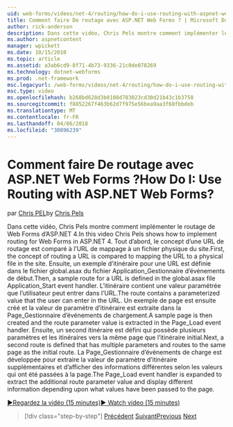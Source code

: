 ```yaml
---
uid: web-forms/videos/net-4/routing/how-do-i-use-routing-with-aspnet-web-forms
title: Comment faire De routage avec ASP.NET Web Forms ? | Microsoft Docs
author: rick-anderson
description: Dans cette vidéo, Chris Pels montre comment implémenter le routage de Web Forms d’ASP.NET 4. Tout d’abord, le concept d’une URL de routage est comparé à l’URL de mappage à un p...
ms.author: aspnetcontent
manager: wpickett
ms.date: 10/15/2010
ms.topic: article
ms.assetid: a3ab6cd9-8f71-4b73-9336-21c0de078269
ms.technology: dotnet-webforms
ms.prod: .net-framework
msc.legacyurl: /web-forms/videos/net-4/routing/how-do-i-use-routing-with-aspnet-web-forms
msc.type: video
ms.openlocfilehash: b268bd628d3b0108d783023cd30d21b43c1b3758
ms.sourcegitcommit: f8852267f463b62d7f975e56bea9aa3f68fbbdeb
ms.translationtype: MT
ms.contentlocale: fr-FR
ms.lasthandoff: 04/06/2018
ms.locfileid: "30896239"
---
```

<a name="how-do-i-use-routing-with-aspnet-web-forms"></a><span data-ttu-id="a03d0-105">Comment faire De routage avec ASP.NET Web Forms ?</span><span class="sxs-lookup"><span data-stu-id="a03d0-105">How Do I: Use Routing with ASP.NET Web Forms?</span></span>
====================
<span data-ttu-id="a03d0-106">par [Chris PEL](https://twitter.com/chrispels)</span><span class="sxs-lookup"><span data-stu-id="a03d0-106">by [Chris Pels](https://twitter.com/chrispels)</span></span>

<span data-ttu-id="a03d0-107">Dans cette vidéo, Chris Pels montre comment implémenter le routage de Web Forms d’ASP.NET 4.</span><span class="sxs-lookup"><span data-stu-id="a03d0-107">In this video Chris Pels shows how to implement routing for Web Forms in ASP.NET 4.</span></span> <span data-ttu-id="a03d0-108">Tout d’abord, le concept d’une URL de routage est comparé à l’URL de mappage à un fichier physique du site.</span><span class="sxs-lookup"><span data-stu-id="a03d0-108">First, the concept of routing a URL is compared to mapping the URL to a physical file in the site.</span></span> <span data-ttu-id="a03d0-109">Ensuite, un exemple d’itinéraire pour une URL est définie dans le fichier global.asax du fichier Application\_Gestionnaire d’événements de début.</span><span class="sxs-lookup"><span data-stu-id="a03d0-109">Then, a sample route for a URL is defined in the global.asax file Application\_Start event handler.</span></span> <span data-ttu-id="a03d0-110">L’itinéraire contient une valeur paramétrée que l’utilisateur peut entrer dans l’URL.</span><span class="sxs-lookup"><span data-stu-id="a03d0-110">The route contains a parameterized value that the user can enter in the URL.</span></span> <span data-ttu-id="a03d0-111">Un exemple de page est ensuite créé et la valeur de paramètre d’itinéraire est extraite dans la Page\_Gestionnaire d’événements de chargement.</span><span class="sxs-lookup"><span data-stu-id="a03d0-111">A sample page is then created and the route parameter value is extracted in the Page\_Load event handler.</span></span> <span data-ttu-id="a03d0-112">Ensuite, un second itinéraire est défini qui possède plusieurs paramètres et les itinéraires vers la même page que l’itinéraire initial.</span><span class="sxs-lookup"><span data-stu-id="a03d0-112">Next, a second route is defined that has multiple parameters and routes to the same page as the initial route.</span></span> <span data-ttu-id="a03d0-113">La Page\_Gestionnaire d’événements de charge est développée pour extraire la valeur de paramètre d’itinéraire supplémentaires et d’afficher des informations différentes selon les valeurs qui ont été passées à la page.</span><span class="sxs-lookup"><span data-stu-id="a03d0-113">The Page\_Load event handler is expanded to extract the additional route parameter value and display different information depending upon what values have been passed to the page.</span></span>

[<span data-ttu-id="a03d0-114">&#9654;Regardez la vidéo (15 minutes)</span><span class="sxs-lookup"><span data-stu-id="a03d0-114">&#9654; Watch video (15 minutes)</span></span>](https://channel9.msdn.com/Blogs/ASP-NET-Site-Videos/how-do-i-use-routing-with-aspnet-web-forms)

> [!div class="step-by-step"]
> <span data-ttu-id="a03d0-115">[Précédent](aspnet-4-quick-hit-outbound-webforms-routing.md)
> [Suivant](how-do-i-work-with-urls-in-aspnet-routing.md)</span><span class="sxs-lookup"><span data-stu-id="a03d0-115">[Previous](aspnet-4-quick-hit-outbound-webforms-routing.md)
[Next](how-do-i-work-with-urls-in-aspnet-routing.md)</span></span>
